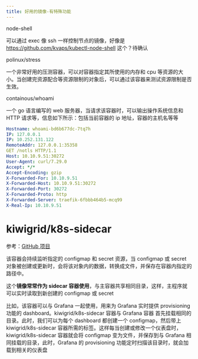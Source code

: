 ```yaml
---
title: 好用的镜像-有特殊功能
---
```


node-shell

可以通过 exec 像 ssh 一样控制节点的镜像，好像是  https://github.com/kvaps/kubectl-node-shell 这个？待确认

polinux/stress

一个非常好用的压测容器，可以对容器指定其所使用的内存和 cpu 等资源的大小。当创建完资源配合等资源限制的对象后，可以通过该容器来测试资源限制是否生效。

containous/whoami

一个 go 语言编写的 web 服务器，当请求该容器时，可以输出操作系统信息和 HTTP 请求等，信息如下所示：包括当前容器的 ip 地址，容器的主机名等等

```yaml
Hostname: whoami-bd6b677dc-7tq7h
IP: 127.0.0.1
IP: 10.252.131.122
RemoteAddr: 127.0.0.1:35358
GET /notls HTTP/1.1
Host: 10.10.9.51:30272
User-Agent: curl/7.29.0
Accept: */*
Accept-Encoding: gzip
X-Forwarded-For: 10.10.9.51
X-Forwarded-Host: 10.10.9.51:30272
X-Forwarded-Port: 30272
X-Forwarded-Proto: http
X-Forwarded-Server: traefik-6fbbb464b5-mcq99
X-Real-Ip: 10.10.9.51
```

# kiwigrid/k8s-sidecar

参考：[GitHub 项目](https://github.com/kiwigrid/k8s-sidecar)

该容器会持续监听指定的 configmap 和 secret 资源，当 configmap 或 secret 对象被创建或更新时，会将该对象内的数据，转换成文件，并保存在容器内指定的路径中。

这个**镜像常常作为 sidecar 容器使用**，与主容器共享相同目录，这样，主程序就可以实时读取到新创建的 configmap 或 secret

比如，该容器可以与 Grafana 一起使用，用来为 Grafana 实时提供 provisioning 功能的 dashboard。kiwigrid/k8s-sidecar 容器与 Grafana 容器 首先挂载相同的目录。此时，我们可以为每个 dashboard 都创建一个 configmap，然后带上 kiwigrid/k8s-sidecar 容器所需的标签。这样每当创建或修改一个仪表盘时， kiwigrid/k8s-sidecar 容器就会将 configmap 变为文件，并保存到与 Grafana 相同挂载的目录，此时，Grafana 的 provisioning 功能定时扫描该目录时，就会加载到相关的仪表盘
